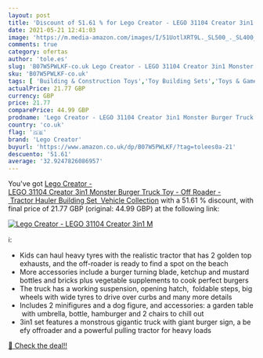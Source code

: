 ```yaml
---
layout: post
title: 'Discount of 51.61 % for Lego Creator - LEGO 31104 Creator 3in1 M'
date: 2021-05-21 12:41:03
image: 'https://m.media-amazon.com/images/I/51UotlXRT9L._SL500_._SL400_.jpg'
comments: true
category: ofertas
author: 'tole.es'
slug: 'B07W5PWLKF-co.uk Lego Creator - LEGO 31104 Creator 3in1 Monster Burger...'
sku: 'B07W5PWLKF-co.uk'
tags: [ 'Building & Construction Toys','Toy Building Sets','Toys & Games','Toys Store','lego','lego creator', ]
actualPrice: 21.77 GBP
currency: GBP
price: 21.77
comparePrice: 44.99 GBP
prodname: 'Lego Creator - LEGO 31104 Creator 3in1 Monster Burger Truck Toy - Off Roader - Tractor Hauler Building Set  Vehicle Collection'
country: 'co.uk'
flag: '🇬🇧'
brand: 'Lego Creator'
buyurl: 'https://www.amazon.co.uk/dp/B07W5PWLKF/?tag=tolees0a-21'
descuento: '51.61'
average: '32.9247826086957'
---
```


You've got [Lego Creator - LEGO 31104 Creator 3in1 Monster Burger Truck Toy - Off Roader - Tractor Hauler Building Set  Vehicle Collection](https://www.amazon.co.uk/dp/B07W5PWLKF/?tag=tolees0a-21) with a  51.61 % discount, with final price of 21.77 GBP (original: 44.99 GBP) at the following link:

[![Lego Creator - LEGO 31104 Creator 3in1 M](https://m.media-amazon.com/images/I/51UotlXRT9L._SL500_._SL400_.jpg)](https://www.amazon.co.uk/dp/B07W5PWLKF/?tag=tolees0a-21)

ℹ️:

- Kids can haul heavy tyres with the realistic tractor that has 2 golden top exhausts, and the off-roader is ready to find a spot on the beach
- More accessories include a burger turning blade, ketchup and mustard bottles and bricks plus vegetable supplements to cook perfect burgers
- The truck has a working suspension, opening hatch,  foldable steps, big wheels with wide tyres to drive over curbs and many more details
- Includes 2 minifigures and a dog figure, and accessories: a garden table with umbrella, bottle, hamburger and 2 chairs to chill out
- 3in1 set features a monstrous gigantic truck with giant burger sign, a beefy offroader and a powerful pulling tractor for heavy loads

[🛒 Check the deal!!](https://www.amazon.co.uk/dp/B07W5PWLKF/?tag=tolees0a-21)
